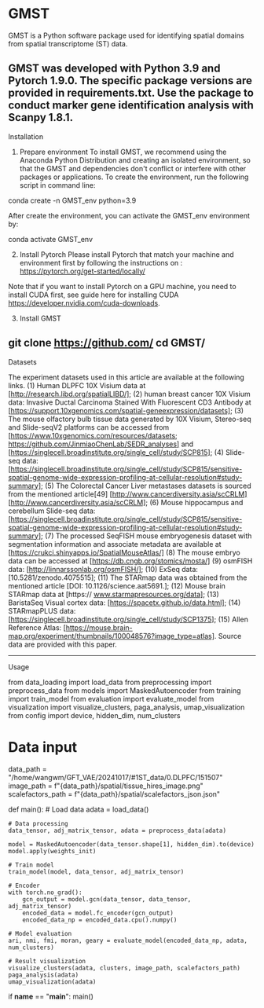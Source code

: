# GMST

GMST is a Python software package used for identifying spatial domains from spatial transcriptome (ST) data.

GMST was developed with Python 3.9 and Pytorch 1.9.0. The specific package versions are provided in requirements.txt. Use the package to conduct marker gene identification analysis with Scanpy 1.8.1.
-----------------------------------------------------------------------
Installation
1. Prepare environment
To install GMST, we recommend using the Anaconda Python Distribution and creating an isolated environment, so that the GMST and dependencies don't conflict or interfere with other packages or applications. To create the environment, run the following script in command line:

conda create -n GMST_env python=3.9

After create the environment, you can activate the GMST_env environment by:

conda activate GMST_env

2. Install Pytorch
Please install Pytorch that match your machine and environment first by following the instructions on : https://pytorch.org/get-started/locally/

Note that if you want to install Pytorch on a GPU machine, you need to install CUDA first, see guide here for installing CUDA https://developer.nvidia.com/cuda-downloads.

3. Install GMST

git clone https://github.com/
cd GMST/
----------------------------------------------------------------------------
Datasets

The experiment datasets used in this article are available at the following links. 
(1) Human DLPFC 10X Visium data at [http://research.libd.org/spatialLIBD/]; 
(2) human breast cancer 10X Visium data: Invasive Ductal Carcinoma Stained With Fluorescent CD3 Antibody at [https://support.10xgenomics.com/spatial-geneexpression/datasets]; 
(3) The mouse olfactory bulb tissue data generated by 10X Visium, Stereo-seq and Slide-seqV2 platforms can be accessed from [https://www.10xgenomics.com/resources/datasets; https://github.com/JinmiaoChenLab/SEDR_analyses] and [https://singlecell.broadinstitute.org/single_cell/study/SCP815]; 
(4) Slide-seq data: [https://singlecell.broadinstitute.org/single_cell/study/SCP815/sensitive-spatial-genome-wide-expression-profiling-at-cellular-resolution#study-summary]; 
(5) The Colorectal Cancer Liver metastases datasets is sourced from the mentioned article[49] [http://www.cancerdiversity.asia/scCRLM] [http://www.cancerdiversity.asia/scCRLM]; 
(6) Mouse hippocampus and cerebellum Slide-seq data: [https://singlecell.broadinstitute.org/single_cell/study/SCP815/sensitive-spatial-genome-wide-expression-profiling-at-cellular-resolution#study-summary]; 
(7) The processed SeqFISH mouse embryogenesis dataset with segmentation information and associate metadata are available at [https://crukci.shinyapps.io/SpatialMouseAtlas/] 
(8) The mouse embryo data can be accessed at [https://db.cngb.org/stomics/mosta/] 
(9) osmFISH data: [http://linnarssonlab.org/osmFISH/]; 
(10) ExSeq data: [10.5281/zenodo.4075515]; 
(11) The STARmap data was obtained from the mentioned article [DOI: 10.1126/science.aat5691.]; 
(12) Mouse brain STARmap data at [https:// www.starmapresources.org/data]; 
(13) BaristaSeq Visual cortex data: [https://spacetx.github.io/data.html]; 
(14) STARmapPLUS data: [https://singlecell.broadinstitute.org/single_cell/study/SCP1375]; (15) Allen Reference Atlas: [https://mouse.brain-map.org/experiment/thumbnails/100048576?image_type=atlas]. Source data are provided with this paper.

---------------------------------------------------------------------------
Usage

from data_loading import load_data
from preprocessing import preprocess_data
from models import MaskedAutoencoder
from training import train_model
from evaluation import evaluate_model
from visualization import visualize_clusters, paga_analysis, umap_visualization
from config import device, hidden_dim, num_clusters

# Data input
data_path = "/home/wangwm/GFT_VAE/20241017/#1ST_data/0.DLPFC/151507"
image_path = f"{data_path}/spatial/tissue_hires_image.png"
scalefactors_path = f"{data_path}/spatial/scalefactors_json.json"


def main():
    # Load data
    adata = load_data()

    # Data processing
    data_tensor, adj_matrix_tensor, adata = preprocess_data(adata)

    model = MaskedAutoencoder(data_tensor.shape[1], hidden_dim).to(device)
    model.apply(weights_init)

    # Train model
    train_model(model, data_tensor, adj_matrix_tensor)

    # Encoder
    with torch.no_grad():
        gcn_output = model.gcn(data_tensor, data_tensor, adj_matrix_tensor)
        encoded_data = model.fc_encoder(gcn_output)
        encoded_data_np = encoded_data.cpu().numpy()

    # Model evaluation
    ari, nmi, fmi, moran, geary = evaluate_model(encoded_data_np, adata, num_clusters)

    # Result visualization
    visualize_clusters(adata, clusters, image_path, scalefactors_path)
    paga_analysis(adata)
    umap_visualization(adata)

if __name__ == "__main__":
    main()
